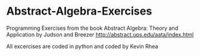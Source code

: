# Abstract-Algebra-Exercises
Programming Exercises from the book
    Abstract Algebra: Theory and Application by Judson and Breezer
    http://abstract.ups.edu/aata/index.html
    
All excercises are coded in python and coded by Kevin Rhea
